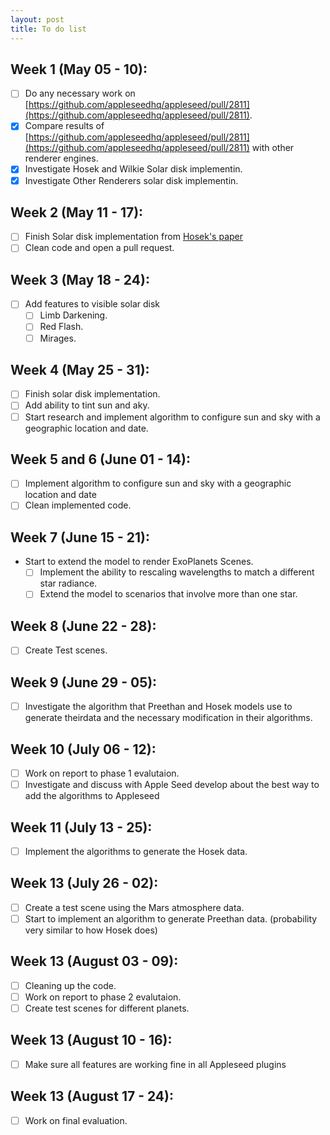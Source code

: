 ```yaml
---
layout: post
title: To do list
---
```


## Week 1 (May 05 - 10):
  - [ ] Do any necessary work on [https://github.com/appleseedhq/appleseed/pull/2811](https://github.com/appleseedhq/appleseed/pull/2811).
  - [x] Compare results of [https://github.com/appleseedhq/appleseed/pull/2811](https://github.com/appleseedhq/appleseed/pull/2811) with other renderer engines.
  - [x] Investigate Hosek and Wilkie Solar disk implementin.
  - [x] Investigate Other Renderers solar disk implementin.

## Week 2 (May 11 - 17):
  - [ ] Finish Solar disk implementation from [Hosek's paper](https://www.researchgate.net/publication/262149273_Adding_a_Solar-Radiance_Function_to_the_Hosek-Wilkie_Skylight_Model)
  - [ ] Clean code and open a pull request.
  
## Week 3 (May 18 - 24):
  - [ ] Add features to visible solar disk
    - [ ] Limb Darkening.
    - [ ] Red Flash.
    - [ ] Mirages.

## Week 4 (May 25 - 31): 
  - [ ] Finish solar disk implementation.
  - [ ] Add ability to tint sun and aky.
  - [ ] Start research and implement algorithm to configure sun and sky with a geographic location and date.
  
## Week 5 and 6 (June 01 - 14):
  - [ ] Implement algorithm to configure sun and sky with a geographic location and date
  - [ ] Clean implemented code.
  
## Week 7 (June 15 - 21):
  - Start to extend the model to render ExoPlanets Scenes.
    - [ ] Implement the ability to rescaling wavelengths to match a different star radiance.
    - [ ] Extend the model to scenarios that involve more than one star.

## Week 8 (June 22 - 28):
  - [ ] Create Test scenes.
  
## Week 9 (June 29 - 05):
  - [ ] Investigate the algorithm that Preethan and Hosek models use to generate theirdata and the necessary modification in their algorithms.

## Week 10 (July 06 - 12):
  - [ ] Work on report to phase 1 evalutaion.
  - [ ] Investigate and discuss with Apple Seed develop about the best way to add the algorithms to Appleseed

## Week 11 (July 13 - 25):
  - [ ] Implement the algorithms to generate the Hosek data.
  
## Week 13 (July 26 - 02):
  - [ ] Create a test scene using the Mars atmosphere data.
  - [ ] Start to implement an algorithm to generate Preethan data. (probability very similar to how Hosek does)

## Week 13 (August 03 - 09):
  - [ ] Cleaning up the code.
  - [ ] Work on report to phase 2 evalutaion.
  - [ ] Create test scenes for different planets.
  
## Week 13 (August 10 - 16):
  - [ ] Make sure all features are working fine in all Appleseed plugins 
  
## Week 13 (August 17 - 24):
  - [ ] Work on final evaluation.
